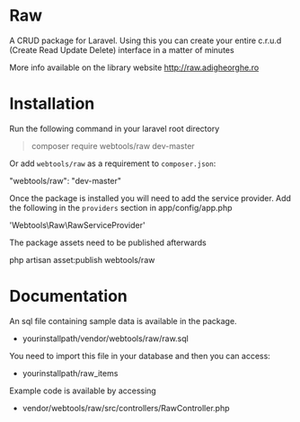 Raw
===

A CRUD package for Laravel. Using this you can create your entire c.r.u.d (Create Read Update Delete) interface in a matter of minutes

More info available on the library website http://raw.adigheorghe.ro

Installation
=============

Run the following command in your laravel root directory
> composer require webtools/raw
> dev-master

Or add `webtools/raw` as a requirement to `composer.json`:

"webtools/raw": "dev-master"

Once the package is installed you will need to add the service provider. Add the following in the `providers` section in app/config/app.php

'Webtools\Raw\RawServiceProvider'

The package assets need to be published afterwards

php artisan asset:publish webtools/raw

Documentation
=============

An sql file containing sample data is available in the package. 

 - yourinstallpath/vendor/webtools/raw/raw.sql

You need to import this file in your database and then you can access:

 - yourinstallpath/raw_items

Example code is available by accessing

 - vendor/webtools/raw/src/controllers/RawController.php
